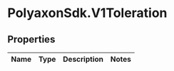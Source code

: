 # PolyaxonSdk.V1Toleration

## Properties
Name | Type | Description | Notes
------------ | ------------- | ------------- | -------------


